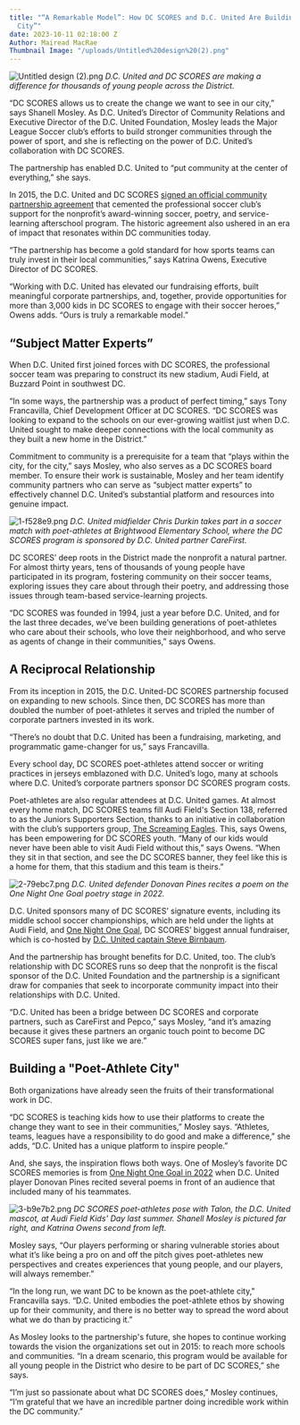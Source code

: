```yaml
---
title: "“A Remarkable Model”: How DC SCORES and D.C. United Are Building a “Poet-Athlete
  City”"
date: 2023-10-11 02:18:00 Z
Author: Mairead MacRae
Thumbnail Image: "/uploads/Untitled%20design%20(2).png"
---
```


![Untitled design (2).png](/uploads/Untitled%20design%20(2).png)
*D.C. United and DC SCORES are making a difference for thousands of young people across the District.*

















“DC SCORES allows us to create the change we want to see in our city,” says Shanell Mosley. As D.C. United’s Director of Community Relations and Executive Director of the D.C. United Foundation, Mosley leads the Major League Soccer club’s efforts to build stronger communities through the power of sport, and she is reflecting on the power of D.C. United’s collaboration with DC SCORES.

The partnership has enabled D.C. United to “put community at the center of everything,” she says.

In 2015, the D.C. United and DC SCORES [signed an official community partnership agreement](https://www.dcunited.com/news/d-c-united-re-establish-the-d-c-united-foundation) that cemented the professional soccer club’s support for the nonprofit’s award-winning soccer, poetry, and service-learning afterschool program. The historic agreement also ushered in an era of impact that resonates within DC communities today.

“The partnership has become a gold standard for how sports teams can truly invest in their local communities,” says Katrina Owens, Executive Director of DC SCORES.

“Working with D.C. United has elevated our fundraising efforts, built meaningful corporate partnerships, and, together, provide opportunities for more than 3,000 kids in DC SCORES to engage with their soccer heroes,” Owens adds. “Ours is truly a remarkable model.”

## “Subject Matter Experts”

When D.C. United first joined forces with DC SCORES, the professional soccer team was preparing to construct its new stadium, Audi Field, at Buzzard Point in southwest DC.

“In some ways, the partnership was a product of perfect timing,” says Tony Francavilla, Chief Development Officer at DC SCORES. “DC SCORES was looking to expand to the schools on our ever-growing waitlist just when D.C. United sought to make deeper connections with the local community as they built a new home in the District.”

Commitment to community is a prerequisite for a team that “plays within the city, for the city,” says Mosley, who also serves as a DC SCORES board member. To ensure their work is sustainable, Mosley and her team identify community partners who can serve as “subject matter experts” to effectively channel D.C. United’s substantial platform and resources into genuine impact.

![1-f528e9.png](/uploads/1-f528e9.png)
*D.C. United midfielder Chris Durkin takes part in a soccer match with poet-athletes at Brightwood Elementary School, where the DC SCORES program is sponsored by D.C. United partner CareFirst.*

DC SCORES’ deep roots in the District made the nonprofit a natural partner. For almost thirty years, tens of thousands of young people have participated in its program, fostering community on their soccer teams, exploring issues they care about through their poetry, and addressing those issues through team-based service-learning projects.

“DC SCORES was founded in 1994, just a year before D.C. United, and for the last three decades, we’ve been building generations of poet-athletes who care about their schools, who love their neighborhood, and who serve as agents of change in their communities,” says Owens.

## A Reciprocal Relationship

From its inception in 2015, the D.C. United-DC SCORES partnership focused on expanding to new schools. Since then, DC SCORES has more than doubled the number of poet-athletes it serves and tripled the number of corporate partners invested in its work.

“There’s no doubt that D.C. United has been a fundraising, marketing, and programmatic game-changer for us,” says Francavilla.

Every school day, DC SCORES poet-athletes attend soccer or writing practices in jerseys emblazoned with D.C. United’s logo, many at schools where D.C. United’s corporate partners sponsor DC SCORES program costs.

Poet-athletes are also regular attendees at D.C. United games. At almost every home match, DC SCORES teams fill Audi Field's Section 138, referred to as the Juniors Supporters Section, thanks to an initiative in collaboration with the club’s supporters group, [The Screaming Eagles](https://www.screaming-eagles.com/). This, says Owens, has been empowering for DC SCORES youth. “Many of our kids would never have been able to visit Audi Field without this,” says Owens. “When they sit in that section, and see the DC SCORES banner, they feel like this is a home for them, that this stadium and this team is theirs.”

![2-79ebc7.png](/uploads/2-79ebc7.png)
*D.C. United defender Donovan Pines recites a poem on the One Night One Goal poetry stage in 2022.*

D.C. United sponsors many of DC SCORES’ signature events, including its middle school soccer championships, which are held under the lights at Audi Field, and [One Night One Goal](https://onog.dcscores.org/), DC SCORES’ biggest annual fundraiser, which is co-hosted by [D.C. United captain Steve Birnbaum](https://www.dcscores.org/blog/2023/10/steve-birnbaum-champions-dc-scores-stanton-elementary-through-audi-goals-drive-progress-program).

And the partnership has brought benefits for D.C. United, too. The club’s relationship with DC SCORES runs so deep that the nonprofit is the fiscal sponsor of the D.C. United Foundation and the partnership is a significant draw for companies that seek to incorporate community impact into their relationships with D.C. United.

“D.C. United has been a bridge between DC SCORES and corporate partners, such as CareFirst and Pepco,” says Mosley, “and it’s amazing because it gives these partners an organic touch point to become DC SCORES super fans, just like we are.”

## Building a "Poet-Athlete City"

Both organizations have already seen the fruits of their transformational work in DC.

“DC SCORES is teaching kids how to use their platforms to create the change they want to see in their communities,” Mosley says. “Athletes, teams, leagues have a responsibility to do good and make a difference,” she adds, “D.C. United has a unique platform to inspire people.”

And, she says, the inspiration flows both ways. One of Mosley’s favorite DC SCORES memories is from [One Night One Goal in 2022](https://www.dcscores.org/blog/2022/10/one-night-one-goal-2022) when D.C. United player Donovan Pines recited several poems in front of an audience that included many of his teammates.

![3-b9e7b2.png](/uploads/3-b9e7b2.png)
*DC SCORES poet-athletes pose with Talon, the D.C. United mascot, at Audi Field Kids' Day last summer. Shanell Mosley is pictured far right, and Katrina Owens second from left.*

Mosley says, “Our players performing or sharing vulnerable stories about what it’s like being a pro on and off the pitch gives poet-athletes new perspectives and creates experiences that young people, and our players, will always remember.”

“In the long run, we want DC to be known as the poet-athlete city," Francavilla says. “D.C. United embodies the poet-athlete ethos by showing up for their community, and there is no better way to spread the word about what we do than by practicing it.”

As Mosley looks to the partnership's future, she hopes to continue working towards the vision the organizations set out in 2015: to reach more schools and communities. “In a dream scenario, this program would be available for all young people in the District who desire to be part of DC SCORES,” she says.

“I’m just so passionate about what DC SCORES does,” Mosley continues, “I’m grateful that we have an incredible partner doing incredible work within the DC community.”